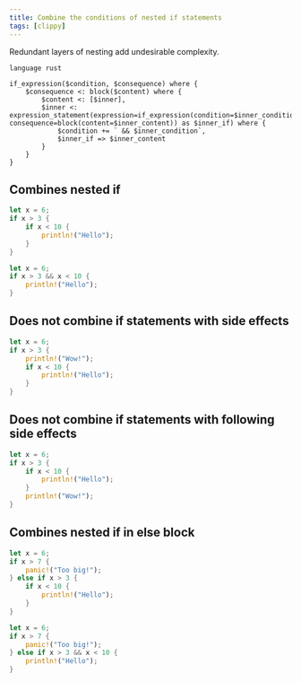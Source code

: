```yaml
---
title: Combine the conditions of nested if statements
tags: [clippy]
---
```


Redundant layers of nesting add undesirable complexity.


```grit
language rust

if_expression($condition, $consequence) where {
	$consequence <: block($content) where {
		$content <: [$inner],
		$inner <: expression_statement(expression=if_expression(condition=$inner_condition, consequence=block(content=$inner_content)) as $inner_if) where {
			$condition += ` && $inner_condition`,
			$inner_if => $inner_content
		}
	}
}
```

## Combines nested if

```rust
let x = 6;
if x > 3 {
    if x < 10 {
        println!("Hello");
    }
}
```

```rust
let x = 6;
if x > 3 && x < 10 {
    println!("Hello");
}
```

## Does not combine if statements with side effects

```rust
let x = 6;
if x > 3 {
    println!("Wow!");
    if x < 10 {
        println!("Hello");
    }
}
```

## Does not combine if statements with following side effects

```rust
let x = 6;
if x > 3 {
    if x < 10 {
        println!("Hello");
    }
    println!("Wow!");
}
```

## Combines nested if in else block

```rust
let x = 6;
if x > 7 {
    panic!("Too big!");
} else if x > 3 {
    if x < 10 {
        println!("Hello");
    }
}
```

```rust
let x = 6;
if x > 7 {
    panic!("Too big!");
} else if x > 3 && x < 10 {
    println!("Hello");
}
```
